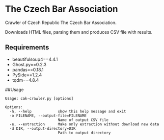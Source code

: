 # The Czech Bar Association
Crawler of Czech Republic The Czech Bar Association.

Downloads HTML files, parsing them and produces CSV file with results.


## Requirements
* beautifulsoup4==4.4.1
* Ghost.py==0.2.3
* pandas==0.18.1
* PySide==1.2.4
* tqdm==4.8.4

##Usage

```
Usage: cak-crawler.py [options]

Options:
  -h, --help            show this help message and exit
  -o FILENAME, --output-file=FILENAME
                        Name of output CSV file
  -e, --extraction      Make only extraction without download new data
  -d DIR, --output-directory=DIR
                        Path to output directory
```
